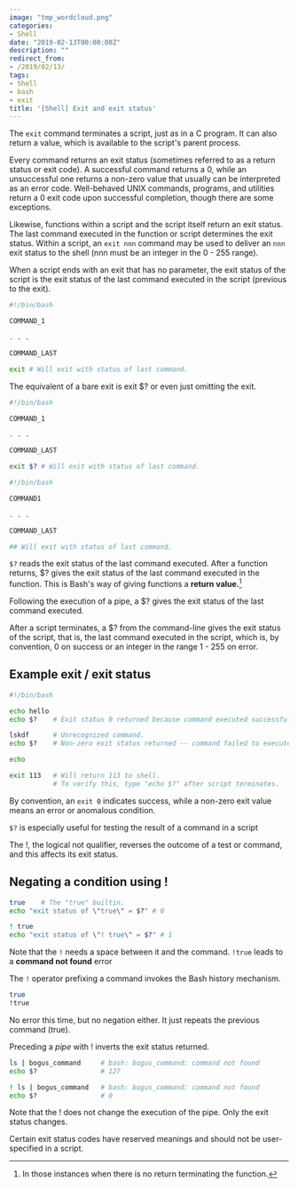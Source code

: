```yaml
---
image: "tmp_wordcloud.png"
categories:
- Shell
date: "2019-02-13T00:00:00Z"
description: ""
redirect_from:
- /2019/02/13/
tags:
- Shell
- bash
- exit
title: '[Shell] Exit and exit status'
---
```




The `exit` command terminates a script, just as in a C program. It can also return a value, which is available to the script's parent process.

Every command returns an exit status (sometimes referred to as a return status or exit code). A successful command returns a 0, while an unsuccessful one returns a non-zero value that usually can be interpreted as an error code. Well-behaved UNIX commands, programs, and utilities return a 0 exit code upon successful completion, though there are some exceptions.

Likewise, functions within a script and the script itself return an exit status. The last command executed in the function or script determines the exit status. Within a script, an `exit nnn` command may be used to deliver an `nnn` exit status to the shell (nnn must be an integer in the 0 - 255 range).

When a script ends with an exit that has no parameter, the exit status of the script is the exit status of the last command executed in the script (previous to the exit).

``` bash
#!/bin/bash

COMMAND_1

. . .

COMMAND_LAST

exit # Will exit with status of last command.
```

The equivalent of a bare exit is exit $? or even just omitting the exit.


``` bash
#!/bin/bash

COMMAND_1

. . .

COMMAND_LAST

exit $? # Will exit with status of last command.
```

``` bash
#!/bin/bash

COMMAND1

. . . 

COMMAND_LAST

## Will exit with status of last command.
```

`$?` reads the exit status of the last command executed. After a function returns, $? gives the exit status of the last command executed in the function. This is Bash's way of giving functions a **return value.**[^1]

Following the execution of a pipe, a $? gives the exit status of the last command executed.

After a script terminates, a $? from the command-line gives the exit status of the script, that is, the last command executed in the script, which is, by convention, 0 on success or an integer in the range 1 - 255 on error.

## Example exit / exit status
``` bash
#!/bin/bash

echo hello
echo $?    # Exit status 0 returned because command executed successfully.

lskdf      # Unrecognized command.
echo $?    # Non-zero exit status returned -- command failed to execute.

echo

exit 113   # Will return 113 to shell.
           # To verify this, type "echo $?" after script terminates.
```
By convention, an `exit 0` indicates success, while a non-zero exit value means an error or anomalous condition. 
<!-- See the "Exit Codes With Special Meanings" appendix. -->

`$?` is especially useful for testing the result of a command in a script

The !, the logical not qualifier, reverses the outcome of a test or command, and this affects its exit status.

## Negating a condition using !
``` bash
true    # The "true" builtin.
echo "exit status of \"true\" = $?" # 0
```
``` bash
! true
echo "exit status of \"! true\" = $?" # 1
```
Note that the `!` needs a space between it and the command. `!true` leads to a **command not found** error

The `!` operator prefixing a command invokes the Bash history mechanism.

``` bash
true
!true
```
No error this time, but no negation either. It just repeats the previous command (true).

Preceding a _pipe_ with ! inverts the exit status returned.
``` bash
ls | bogus_command     # bash: bogus_command: command not found
echo $?                # 127
```
``` bash
! ls | bogus_command   # bash: bogus_command: command not found
echo $?                # 0
```
Note that the ! does not change the execution of the pipe. Only the exit status changes.

Certain exit status codes have reserved meanings and should not be user-specified in a script.

[^1]: In those instances when there is no return terminating the function.